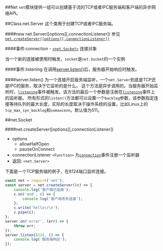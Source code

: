 ##Net
`net`模块提供一组可以创建基于流的TCP或者IPC服务端和客户端的异步网络API。

##Class:net.Server
这个类用于创建TCP或者IPC服务端。

####new net.Server([options][,connectionListener])
参见 [`net.createServer([options][,connectionListener])`](#crdserv)











####<span id='e_conn'>事件:connection</span>
    - [`<net.Socket>`](#socket) 连接对象
    
当一个新的连接被使用时触发，`socket`是`net.Socket`的一个实例

####<span id='e_listening'>事件:listening</span>
在调用[server.listen()](#listen)后，服务器开始响应时触发。

####<span id='listen'>server.listen()</span>
为一个连接开启服务端监听，一个`net.Server`到底是TCP还是IPC的服务，取决于它监听的是什么。
这个方法是异步调用的。当服务器开始监听时，[`listening`](#e_listening)事件被触发。该方法的最后一个参数是注册在[`listening`](#e_listening)事件上的监听器。
所有形式的`listen()`方法都可以设置一个`backlog`参数，该参数指定连接等待队列的最大长度，实际的长度取决于操作系统的设置，比如Linux上的`tcp_max_syn_backlog`和`somaxconn`。默认值为511。






##<span id='socket'>net.Socket</span>























####<span id='#crdserv'>net.createServer([options][,connectionListener])</span>
* options
    - allowHalfOpen
    - pauseOnConnect
* connectionListener `<Function>` 为[`connection`](#e_conn)事件注册一个监听器
* 返回: `<net.Server>`

下面是一个TCP服务端的例子，在8124端口监听连接。
```javascript
const net = require('net');
const server = net.createServer((c) => {
    console.log('客户端已连接');
    c.on('end', () => {
        console.log('客户端丢失连接');
    };
    c.write('hello\r\n');
    c.pipe(c);
};
server.on('error', (err) => {
    throw err;
});
server.listen(8124, () => {
    console.log('服务端响应');
});
```








